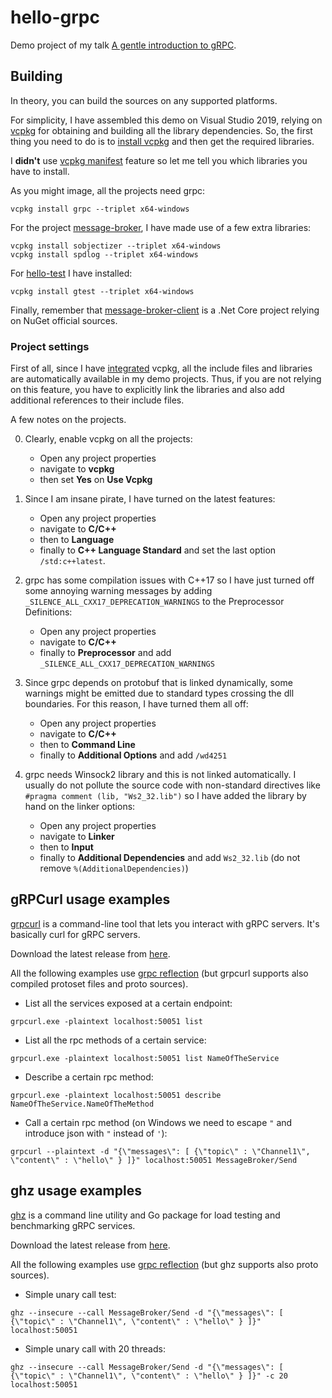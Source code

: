 # hello-grpc

Demo project of my talk [A gentle introduction to gRPC](https://www.youtube.com/watch?v=uZUJOsR8pYM).

## Building

In theory, you can build the sources on any supported platforms.

For simplicity, I have assembled this demo on Visual Studio 2019, relying on [vcpkg](https://vcpkg.io/) for obtaining and building all the library dependencies. So, the first thing you need to do is to [install vcpkg](https://vcpkg.io/en/getting-started.html) and then get the required libraries.

I **didn't** use [vcpkg manifest](https://vcpkg.readthedocs.io/en/latest/users/manifests/) feature so let me tell you which libraries you have to install.

As you might image, all the projects need grpc:

```
vcpkg install grpc --triplet x64-windows
```

For the project [message-broker](https://github.com/ilpropheta/hello-grpc/tree/main/message-broker), I have made use of a few extra libraries:

```
vcpkg install sobjectizer --triplet x64-windows
vcpkg install spdlog --triplet x64-windows
```

For [hello-test](https://github.com/ilpropheta/hello-grpc/tree/main/hello-test) I have installed:

```
vcpkg install gtest --triplet x64-windows
```

Finally, remember that [message-broker-client](https://github.com/ilpropheta/hello-grpc/tree/main/message-broker-client) is a .Net Core project relying on NuGet official sources.

### Project settings

First of all, since I have [integrated](https://vcpkg.readthedocs.io/en/latest/examples/installing-and-using-packages/#vsmsbuild-project-user-wide-integration) vcpkg, all the include files and libraries are automatically available in my demo projects. Thus, if you are not relying on this feature, you have to explicitly link the libraries and also add additional references to their include files.

A few notes on the projects.

0. Clearly, enable vcpkg on all the projects:
    - Open any project properties
    - navigate to **vcpkg**
    - then set **Yes** on **Use Vcpkg**
  
1. Since I am insane pirate, I have turned on the latest features: 
    - Open any project properties
    - navigate to **C/C++** 
    - then to **Language**
    - finally to **C++ Language Standard** and set the last option `/std:c++latest`.

2. grpc has some compilation issues with C++17 so I have just turned off some annoying warning messages by adding `_SILENCE_ALL_CXX17_DEPRECATION_WARNINGS` to the Preprocessor Definitions: 
    - Open any project properties
    - navigate to **C/C++**
    - finally to **Preprocessor** and add `_SILENCE_ALL_CXX17_DEPRECATION_WARNINGS`

3. Since grpc depends on protobuf that is linked dynamically, some warnings might be emitted due to standard types crossing the dll boundaries. For this reason, I have turned them all off:
    - Open any project properties
    - navigate to **C/C++**
    - then to **Command Line**
    - finally to **Additional Options** and add `/wd4251`

4. grpc needs Winsock2 library and this is not linked automatically. I usually do not pollute the source code with non-standard directives like `#pragma comment (lib, "Ws2_32.lib")` so I have added the library by hand on the linker options:
    - Open any project properties
    - navigate to **Linker**
    - then to **Input**
    - finally to **Additional Dependencies** and add `Ws2_32.lib` (do not remove `%(AdditionalDependencies)`)

## gRPCurl usage examples

[grpcurl](https://github.com/fullstorydev/grpcurl) is a command-line tool that lets you interact with gRPC servers. It's basically curl for gRPC servers.

Download the latest release from [here](https://github.com/fullstorydev/grpcurl/releases).

All the following examples use [grpc reflection](https://github.com/grpc/grpc/blob/master/doc/server-reflection.md) (but grpcurl supports also compiled protoset files and proto sources).

- List all the services exposed at a certain endpoint:

```
grpcurl.exe -plaintext localhost:50051 list
```

- List all the rpc methods of a certain service:

```
grpcurl.exe -plaintext localhost:50051 list NameOfTheService
```

- Describe a certain rpc method:

```
grpcurl.exe -plaintext localhost:50051 describe NameOfTheService.NameOfTheMethod
```

- Call a certain rpc method (on Windows we need to escape `"` and introduce json with `"` instead of `'`):

```
grpcurl --plaintext -d "{\"messages\": [ {\"topic\" : \"Channel1\", \"content\" : \"hello\" } ]}" localhost:50051 MessageBroker/Send
```

## ghz usage examples

[ghz](https://ghz.sh/docs/intro) is a command line utility and Go package for load testing and benchmarking gRPC services.

Download the latest release from [here](https://github.com/bojand/ghz/releases).

All the following examples use [grpc reflection](https://github.com/grpc/grpc/blob/master/doc/server-reflection.md) (but ghz supports also proto sources).

- Simple unary call test:

```
ghz --insecure --call MessageBroker/Send -d "{\"messages\": [ {\"topic\" : \"Channel1\", \"content\" : \"hello\" } ]}" localhost:50051
```

- Simple unary call with 20 threads:

```
ghz --insecure --call MessageBroker/Send -d "{\"messages\": [ {\"topic\" : \"Channel1\", \"content\" : \"hello\" } ]}" -c 20 localhost:50051
```

